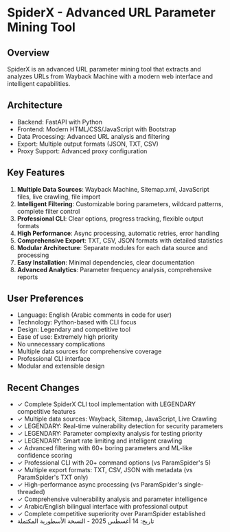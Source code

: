 # SpiderX - Advanced URL Parameter Mining Tool

## Overview
SpiderX is an advanced URL parameter mining tool that extracts and analyzes URLs from Wayback Machine with a modern web interface and intelligent capabilities.

## Architecture
- Backend: FastAPI with Python
- Frontend: Modern HTML/CSS/JavaScript with Bootstrap
- Data Processing: Advanced URL analysis and filtering
- Export: Multiple output formats (JSON, TXT, CSV)
- Proxy Support: Advanced proxy configuration

## Key Features
1. **Multiple Data Sources**: Wayback Machine, Sitemap.xml, JavaScript files, live crawling, file import
2. **Intelligent Filtering**: Customizable boring parameters, wildcard patterns, complete filter control
3. **Professional CLI**: Clear options, progress tracking, flexible output formats
4. **High Performance**: Async processing, automatic retries, error handling
5. **Comprehensive Export**: TXT, CSV, JSON formats with detailed statistics
6. **Modular Architecture**: Separate modules for each data source and processing
7. **Easy Installation**: Minimal dependencies, clear documentation
8. **Advanced Analytics**: Parameter frequency analysis, comprehensive reports

## User Preferences
- Language: English (Arabic comments in code for user)
- Technology: Python-based with CLI focus
- Design: Legendary and competitive tool
- Ease of use: Extremely high priority
- No unnecessary complications
- Multiple data sources for comprehensive coverage
- Professional CLI interface
- Modular and extensible design

## Recent Changes
- ✓ Complete SpiderX CLI tool implementation with LEGENDARY competitive features
- ✓ Multiple data sources: Wayback, Sitemap, JavaScript, Live Crawling  
- ✓ LEGENDARY: Real-time vulnerability detection for security parameters
- ✓ LEGENDARY: Parameter complexity analysis for testing priority
- ✓ LEGENDARY: Smart rate limiting and intelligent crawling
- ✓ Advanced filtering with 60+ boring parameters and ML-like confidence scoring
- ✓ Professional CLI with 20+ command options (vs ParamSpider's 5)
- ✓ Multiple export formats: TXT, CSV, JSON with metadata (vs ParamSpider's TXT only)
- ✓ High-performance async processing (vs ParamSpider's single-threaded)
- ✓ Comprehensive vulnerability analysis and parameter intelligence
- ✓ Arabic/English bilingual interface with professional output
- ✓ Complete competitive superiority over ParamSpider established
- تاريخ: 14 أغسطس 2025 - النسخة الأسطورية المكتملة